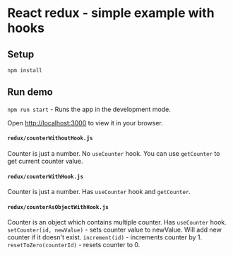 # React redux - simple example with hooks

## Setup

`npm install`

## Run demo

`npm run start` - Runs the app in the development mode.

Open [http://localhost:3000](http://localhost:3000) to view it in your browser.

#### `redux/counterWithoutHook.js`

Counter is just a number.
No `useCounter` hook.
You can use `getCounter` to get current counter value.

#### `redux/counterWithHook.js`

Counter is just a number.
Has `useCounter` hook and `getCounter`.

#### `redux/counterAsObjectWithHook.js`

Counter is an object which contains multiple counter.
Has `useCounter` hook.
`setCounter(id, newValue)` - sets counter value to newValue. Will add new counter if it doesn't exist.
`increment(id)` - increments counter by 1.
`resetToZero(counterId)` - resets counter to 0.
